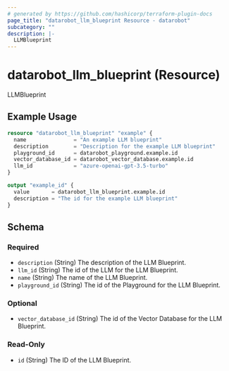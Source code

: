 ```yaml
---
# generated by https://github.com/hashicorp/terraform-plugin-docs
page_title: "datarobot_llm_blueprint Resource - datarobot"
subcategory: ""
description: |-
  LLMBlueprint
---
```


# datarobot_llm_blueprint (Resource)

LLMBlueprint

## Example Usage

```terraform
resource "datarobot_llm_blueprint" "example" {
  name               = "An example LLM blueprint"
  description        = "Description for the example LLM blueprint"
  playground_id      = datarobot_playground.example.id
  vector_database_id = datarobot_vector_database.example.id
  llm_id             = "azure-openai-gpt-3.5-turbo"
}

output "example_id" {
  value       = datarobot_llm_blueprint.example.id
  description = "The id for the example LLM blueprint"
}
```

<!-- schema generated by tfplugindocs -->
## Schema

### Required

- `description` (String) The description of the LLM Blueprint.
- `llm_id` (String) The id of the LLM for the LLM Blueprint.
- `name` (String) The name of the LLM Blueprint.
- `playground_id` (String) The id of the Playground for the LLM Blueprint.

### Optional

- `vector_database_id` (String) The id of the Vector Database for the LLM Blueprint.

### Read-Only

- `id` (String) The ID of the LLM Blueprint.
